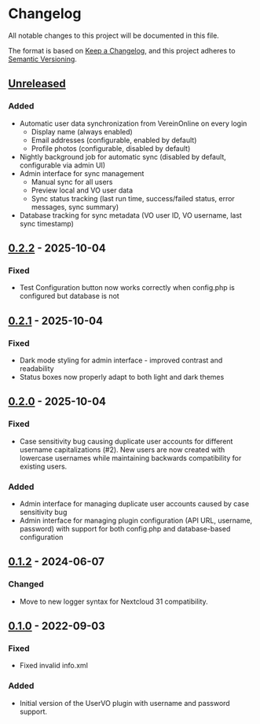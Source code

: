 # Changelog

All notable changes to this project will be documented in this file.

The format is based on [Keep a Changelog](https://keepachangelog.com/en/1.0.0/),
and this project adheres to [Semantic Versioning](https://semver.org/spec/v2.0.0.html).

## [Unreleased]

### Added
- Automatic user data synchronization from VereinOnline on every login
  - Display name (always enabled)
  - Email addresses (configurable, enabled by default)
  - Profile photos (configurable, disabled by default)
- Nightly background job for automatic sync (disabled by default, configurable via admin UI)
- Admin interface for sync management
  - Manual sync for all users
  - Preview local and VO user data
  - Sync status tracking (last run time, success/failed status, error messages, sync summary)
- Database tracking for sync metadata (VO user ID, VO username, last sync timestamp)

## [0.2.2] - 2025-10-04

### Fixed
- Test Configuration button now works correctly when config.php is configured but database is not

## [0.2.1] - 2025-10-04

### Fixed
- Dark mode styling for admin interface - improved contrast and readability
- Status boxes now properly adapt to both light and dark themes

## [0.2.0] - 2025-10-04

### Fixed
- Case sensitivity bug causing duplicate user accounts for different username
  capitalizations (#2). New users are now created with lowercase usernames while
  maintaining backwards compatibility for existing users.

### Added
- Admin interface for managing duplicate user accounts caused by case sensitivity bug
- Admin interface for managing plugin configuration (API URL, username, password)
  with support for both config.php and database-based configuration

## [0.1.2] - 2024-06-07

### Changed
- Move to new logger syntax for Nextcloud 31 compatibility.

## [0.1.0] - 2022-09-03

### Fixed
- Fixed invalid info.xml

### Added
- Initial version of the UserVO plugin with username and password support.

[unreleased]: https://github.com/NikolausDemmel/user_vo/compare/v0.2.2...HEAD
[0.2.2]: https://github.com/NikolausDemmel/user_vo/compare/v0.2.1...v0.2.2
[0.2.1]: https://github.com/NikolausDemmel/user_vo/compare/v0.2.0...v0.2.1
[0.2.0]: https://github.com/NikolausDemmel/user_vo/compare/v0.1.2...v0.2.0
[0.1.2]: https://github.com/NikolausDemmel/user_vo/compare/v0.1.0...v0.1.2
[0.1.0]: https://github.com/NikolausDemmel/user_vo/releases/tag/v0.1.0
